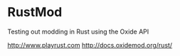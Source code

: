 # RustMod
Testing out modding in Rust using the Oxide API

http://www.playrust.com
http://docs.oxidemod.org/rust/